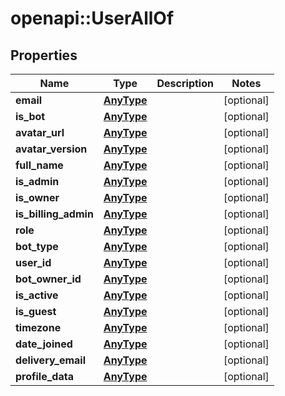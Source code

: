 # openapi::UserAllOf


## Properties
Name | Type | Description | Notes
------------ | ------------- | ------------- | -------------
**email** | [**AnyType**](.md) |  | [optional] 
**is_bot** | [**AnyType**](.md) |  | [optional] 
**avatar_url** | [**AnyType**](.md) |  | [optional] 
**avatar_version** | [**AnyType**](.md) |  | [optional] 
**full_name** | [**AnyType**](.md) |  | [optional] 
**is_admin** | [**AnyType**](.md) |  | [optional] 
**is_owner** | [**AnyType**](.md) |  | [optional] 
**is_billing_admin** | [**AnyType**](.md) |  | [optional] 
**role** | [**AnyType**](.md) |  | [optional] 
**bot_type** | [**AnyType**](.md) |  | [optional] 
**user_id** | [**AnyType**](.md) |  | [optional] 
**bot_owner_id** | [**AnyType**](.md) |  | [optional] 
**is_active** | [**AnyType**](.md) |  | [optional] 
**is_guest** | [**AnyType**](.md) |  | [optional] 
**timezone** | [**AnyType**](.md) |  | [optional] 
**date_joined** | [**AnyType**](.md) |  | [optional] 
**delivery_email** | [**AnyType**](.md) |  | [optional] 
**profile_data** | [**AnyType**](.md) |  | [optional] 


